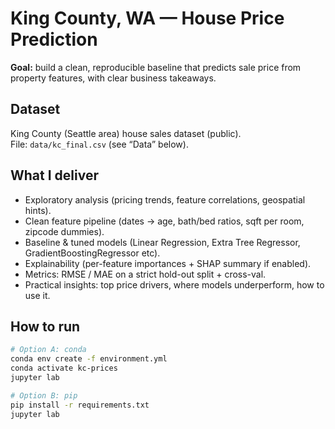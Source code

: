 # King County, WA — House Price Prediction
**Goal:** build a clean, reproducible baseline that predicts sale price from property features, with clear business takeaways.

## Dataset
King County (Seattle area) house sales dataset (public).  
File: `data/kc_final.csv` (see “Data” below).

## What I deliver
- Exploratory analysis (pricing trends, feature correlations, geospatial hints).
- Clean feature pipeline (dates → age, bath/bed ratios, sqft per room, zipcode dummies).
- Baseline & tuned models (Linear Regression, Extra Tree Regressor, GradientBoostingRegressor etc).
- Explainability (per-feature importances + SHAP summary if enabled).
- Metrics: RMSE / MAE on a strict hold-out split + cross-val.
- Practical insights: top price drivers, where models underperform, how to use it.

## How to run
```bash
# Option A: conda
conda env create -f environment.yml
conda activate kc-prices
jupyter lab

# Option B: pip
pip install -r requirements.txt
jupyter lab

